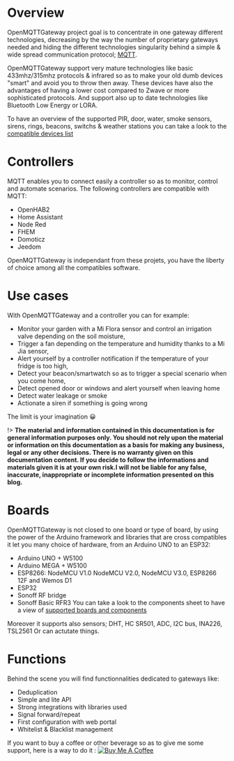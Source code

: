 # Overview
OpenMQTTGateway project goal is to concentrate in one gateway different technologies, decreasing by the way the number of proprietary gateways needed and hiding the different technologies singularity behind a simple & wide spread communication protocol; [MQTT](http://mqtt.org/).

OpenMQTTGateway support very mature technologies like basic 433mhz/315mhz protocols & infrared so as to make your old dumb devices "smart" and avoid you to throw then away. These devices have also the advantages of having a lower cost compared to Zwave or more sophisticated protocols.
And support also up to date technologies like Bluetooth Low Energy or LORA.

To have an overview of the supported PIR, door, water, smoke sensors, sirens, rings, beacons, switchs & weather stations you can take a look to the 
[compatible devices list](https://docs.google.com/spreadsheets/d/1_5fQjAixzRtepkykmL-3uN3G5bLfQ0zMajM9OBZ1bx0/edit#gid=2126158079)

# Controllers
MQTT enables you to connect easily a controller so as to monitor, control and automate scenarios.
The following controllers are compatible with MQTT:
* OpenHAB2
* Home Assistant
* Node Red
* FHEM
* Domoticz
* Jeedom

OpenMQTTGateway is independant from these projets, you have the liberty of choice among all the compatibles software.

# Use cases
With OpenMQTTGateway and a controller you can for example:
* Monitor your garden with a Mi Flora sensor and control an irrigation valve depending on the soil moisture,
* Trigger a fan depending on the temperature and humidity thanks to a Mi Jia sensor,
* Alert yourself by a controller notification if the temperature of your fridge is too high,
* Detect your beacon/smartwatch so as to trigger a special scenario when you come home,
* Detect opened door or windows and alert yourself when leaving home
* Detect water leakage or smoke
* Actionate a siren if something is going wrong

The limit is your imagination 😀

!> **The material and information contained in this documentation is for general information purposes only. You should not rely upon the material or information on this documentation as a basis for making any business, legal or any other decisions. There is no warranty given on this documentation content. If you decide to follow the informations and materials given it is at your own risk.I will not be liable for any false, inaccurate, inappropriate or incomplete information presented on this blog.**

# Boards
OpenMQTTGateway is not closed to one board or type of board, by using the power of the Arduino framework and libraries that are cross compatibles it let you many choice of hardware, from an Arduino UNO to an ESP32:
* Arduino UNO + W5100
* Arduino MEGA + W5100
* ESP8266: NodeMCU V1.0 NodeMCU V2.0, NodeMCU V3.0, ESP8266 12F and Wemos D1
* ESP32
* Sonoff RF bridge
* Sonoff Basic RFR3
You can take a look to the components sheet to have a view of [supported boards and components](https://docs.google.com/spreadsheets/d/1_5fQjAixzRtepkykmL-3uN3G5bLfQ0zMajM9OBZ1bx0/edit#gid=1323184277)

Moreover it supports also sensors; DHT, HC SR501, ADC, I2C bus, INA226, TSL2561
Or can actutate things.

# Functions
Behind the scene you will find functionnalities dedicated to gateways like:
* Deduplication
* Simple and lite API
* Strong integrations with libraries used
* Signal forward/repeat
* First configuration with web portal
* Whitelist & Blacklist management

If you want to buy a coffee or other beverage so as to give me some support, here is a way to do it : 
<a href="https://www.buymeacoffee.com/1technophile" target="_blank"><img src="https://www.buymeacoffee.com/assets/img/custom_images/orange_img.png" alt="Buy Me A Coffee" style="height: auto !important;width: auto !important;" ></a>
